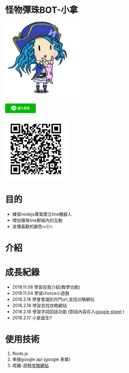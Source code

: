 # 怪物彈珠BOT-小拿

 <img src="doc/img/logo.png"    width="250" >

<a href="https://line.me/R/ti/p/%40aku3390y"><img src="doc/img/line1.png"  width="100" ></a>


 <img src="doc/img/line2.png"    width="200">


# 目的
- 練習nodejs專案建立line機器人
- 增加彈珠line群組內的互動
- 宣傳喜歡的腳色>///<

# 介紹


# 成長紀錄
- 2019.11.08	學習自我介紹(教學功能)
- 2019.11.04	學習choice小遊戲
- 2018.3.18		學會會識別共鬥url,並找功略網址
- 2018.2.18		學習去找攻略網站
- 2018.2.18		學習字詞回話功能 (對話內容存入[google sheet](https://docs.google.com/spreadsheets/d/1F_fovnhADVmhZTSKgfslifveEOWdIGMJnkmKQ2P0EJA/edit#gid=758670439) )
- 2018.2.17		小拿誕生!!

# 使用技術
1. Node.js
2. 串接google api (google 表單)
3. 爬蟲-遊戲[攻略網站](https://xn--eckwa2aa3a9c8j8bve9d.gamewith.jp/)
